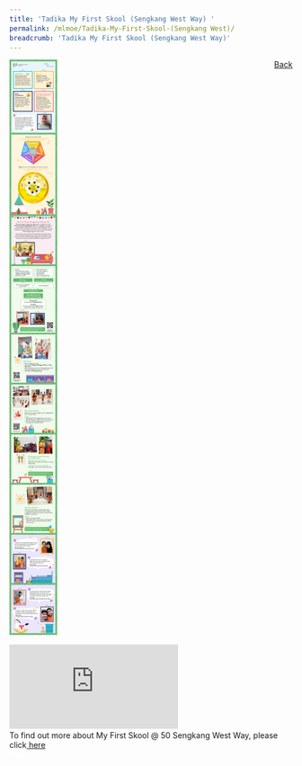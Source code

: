 ```yaml
---
title: 'Tadika My First Skool (Sengkang West Way) '
permalink: /mlmoe/Tadika-My-First-Skool-(Sengkang West)/
breadcrumb: 'Tadika My First Skool (Sengkang West Way)'
---
```

<a href="/gallery/pameran-bahasa-melayu-malay-language-exhibitions-c/preschool/" style="float:right;">Back</a>
<img src="/images/ML-MYFIRSTSKOOL-Poster.jpg"> <br/>
<div class="video-container">
  <iframe src="https://www.youtube.com/embed/videoseries?list=PLkGsSSJG4KLJgZfFVW0qcTQtzzK-D2IAW" frameborder="0" allow="accelerometer; autoplay; encrypted-media; gyroscope; picture-in-picture" allowfullscreen></iframe></div>
 To find out more about My First Skool @ 50 Sengkang West Way, please click<a href="https://www.myfirstskool.com/centre/SWC?utm_medium=feature&utm_source=mtl-symposium&utm_campaign=registration-2020-21&utm_content=swc-page" target="_blank"> here</a>
<div class="btntop"><a href="#top" style="text-decoration:none;"><span style="color:white"><b>Top</b></span></a></div>
